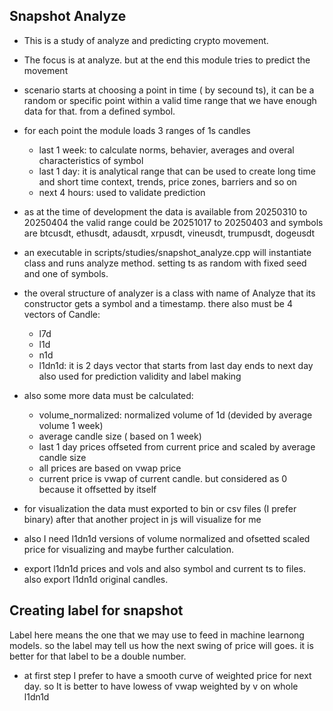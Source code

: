 ## Snapshot Analyze ##
* This is a study of analyze and predicting crypto movement.
* The focus is at analyze. but at the end this module tries to predict the movement
* scenario starts at choosing a point in time ( by secound ts), it can be a random or specific point within a valid time range that we have enough data for that. from a defined symbol.
* for each point the module loads 3 ranges of 1s candles
    - last 1 week: to calculate norms, behavier, averages and overal characteristics of symbol
    - last 1 day: it is analytical range that can be used to create long time and short time context, trends, price zones, barriers and so on
    - next 4 hours: used to validate prediction

* as at the time of development the data is available from 20250310 to 20250404 the valid range could be 20251017 to 20250403 and symbols are btcusdt, ethusdt, adausdt, xrpusdt, vineusdt, trumpusdt, dogeusdt
* an executable in scripts/studies/snapshot_analyze.cpp will instantiate class and runs analyze method. setting ts as random with fixed seed and one of symbols.
* the overal structure of analyzer is a class with name of Analyze that its constructor gets a symbol and a timestamp. there also must be 4 vectors of Candle:
    - l7d
    - l1d
    - n1d
    - l1dn1d: it is 2 days vector that starts from last day ends to next day also used for prediction validity and label making
* also some more data must be calculated:
    - volume_normalized: normalized volume of 1d (devided by average volume 1 week)
    - average candle size ( based on 1 week)
    - last 1 day prices offseted from current price and scaled by average candle size
    - all prices are based on vwap price
    - current price is vwap of current candle. but considered as 0 because it offsetted by itself
* for visualization the data must exported to bin or csv files (I prefer binary) after that another project in js will visualize for me
* also I need l1dn1d versions of volume normalized and ofsetted scaled price for visualizing and maybe further calculation. 
* export l1dn1d prices and vols and also symbol and current ts to files. also export l1dn1d original candles.

## Creating label for snapshot
Label here means the one that we may use to feed in machine learnong models. so the label may tell us how the next swing of price will goes. it is better  for that label to be a double number. 
* at first step I prefer to have a smooth curve of weighted price for next day. so It is better to have lowess of vwap weighted by v on whole l1dn1d
